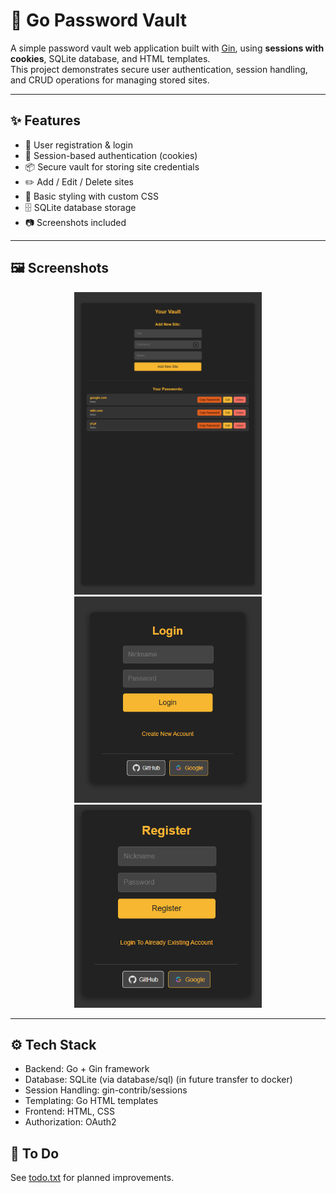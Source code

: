 # 🔐 Go Password Vault

A simple password vault web application built with [Gin](https://github.com/gin-gonic/gin), using **sessions with cookies**, SQLite database, and HTML templates.  
This project demonstrates secure user authentication, session handling, and CRUD operations for managing stored sites.

---

## ✨ Features

- 🔑 User registration & login
- 🍪 Session-based authentication (cookies)
- 📦 Secure vault for storing site credentials
- ✏️ Add / Edit / Delete sites
- 🎨 Basic styling with custom CSS
- 🗄️ SQLite database storage
- 📷 Screenshots included

---

## 🖼️ Screenshots

<p align="center">
  <img src="screenshots/screen1.png" width="300"/>
  <img src="screenshots/screen2.png" width="300"/>
  <img src="screenshots/screen3.png" width="300"/>
</p>


---

## ⚙️ Tech Stack
- Backend: Go + Gin framework
- Database: SQLite (via database/sql) (in future transfer to docker)
- Session Handling: gin-contrib/sessions
- Templating: Go HTML templates
- Frontend: HTML, CSS
- Authorization: OAuth2

## 📌 To Do

See [todo.txt](todo.txt)
for planned improvements.
